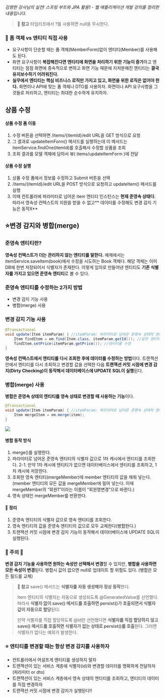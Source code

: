 _김영한 강사님의 실전! 스프링 부트와 JPA 활용1 - 웹 애플리케이션 개발 강의를 정리한 내용입니다._

> **📌 참고**
타임리프에서 ?를 사용하면 null을 무시한다.

### 👊 폼 객체 vs 엔티티 직접 사용
- 요구사항이 단순할 때는 폼 객체(MemberForm)없이 엔티티(Member)를 사용해도 된다. 
- 화면 요구사항이 **복잡해진다면 엔티티에 화면을 처리하기 위한 기능이 증가**하고 엔티티는 점점 화면에 종속적으로 변하고 화면 기능 때문에 지저분해진 엔티티는 **결국 유지보수하기 어려워진다.**
- **실무에서 엔티티는 핵심 비즈니스 로직만 가지고 있고, 화면을 위한 로직은 없어야 한다.** 화면이나 API에 맞는 폼 객체나 DTO를 사용하자. 화면이나 API 요구사항을 그것들로 처리하고, 엔티티는 최대한 순수하게 유지하자.

## 상품 수정

#### 상품 수정 폼 이동
1. 수정 버튼을 선택하면 /items/{itemId}/edit URL을 GET 방식으로 요청
2. 그 결과로 updateItemForm() 메서드를 실행하는데 이 메서드는 itemService.findOne(itemId)를 호출해서 수정할 상품을 조회
3. 조회 결과를 모델 객체에 담아서 뷰( items/updateItemForm )에 전달

#### 상품 수정 실행
1. 상품 수정 폼에서 정보를 수정하고 Submit 버튼을 선택
2. /items/{itemId}/edit URL을 POST 방식으로 요청하고 updateItem() 메서드를 실행
3. 이때 컨트롤러에 파라미터로 넘어온 item 엔티티 인스턴스는 **현재 준영속 상태다.** 따라서 영속성 컨텍스트의 지원을 받을 수 없고** 데이터를 수정해도 변경 감지 기능은 동작X**

## ⭐변경 감지와 병합(merge)

### 준영속 엔티티란?
**영속성 컨텍스트가 더는 관리하지 않는 엔티티를 말한다.** 예제에서는 itemService.saveItem(book)에서 수정을 시도하는 Book 객체다. 해당 객체는 이미 DB에 한번 저장되어서 식별자가 존재한다. 이렇게 임의로 만들어낸 엔티티도 **기존 식별자를 가지고 있으면 준영속 엔티티**로 볼 수 있다.

### 준영속 엔티티를 수정하는 2가지 방법
- 변경 감지 기능 사용
- 병합(merge) 사용

### 변경 감지 기능 사용
```java
@Transactional
void update(Item itemParam) { //itemParam: 파리미터로 넘어온 준영속 상태의 엔티티
    Item findItem = em.find(Item.class, itemParam.getId()); //같은 엔티티를 조회
    findItem.setPrice(itemParam.getPrice()); //데이터를 수정
}
```
**영속성 컨텍스트에서 엔티티를 다시 조회한 후에 데이터를 수정하는 방법**이다. 트랜잭션 안에서 엔티티를 다시 조회하고 변경할 값을 선택한 다음 **트랜잭션 커밋 시점에 변경 감지(Dirty Checking)이 동작해서 데이터베이스에 UPDATE SQL이 실행**된다.

### 병합(merge) 사용
**병합은 준영속 상태의 엔티티를 영속 상태로 변경할 때 사용하는 기능**이다.
```java
@Transactional
void update(Item itemParam) { //itemParam: 파리미터로 넘어온 준영속 상태의 엔티티
    Item mergeItem = em.merge(item);
}
```
![](https://images.velog.io/images/3hee_11/post/741faf64-0fea-47ae-9426-26d60c2e771e/image.png)

#### 병합 동작 방식
1. merge()를 실행한다.
2. 파라미터로 넘어온 준영속 엔티티의 식별자 값으로 1차 캐시에서 엔티티를 조회한다.
2-1. 만약 1차 캐시에 엔티티가 없으면 데이터베이스에서 엔티티를 조회하고, 1차 캐시에 저장한다.
3. 조회한 영속 엔티티(mergeMember)에 member 엔티티의 값을 채워 넣는다. (member 엔티티의 모든 값을 mergeMember에 밀어 넣는다. 이때 mergeMember의 “회원1”이라는 이름이 “회원명변경”으로 바뀐다.)
4. 영속 상태인 mergeMember를 반환한다.

#### 📌 정리
1. 준영속 엔티티의 식별자 값으로 영속 엔티티를 조회한다.
2. 영속 엔티티의 값을 준영속 엔티티의 값으로 모두 교체한다(병합한다.)
3. 트랜잭션 커밋 시점에 변경 감지 기능이 동작해서 데이터베이스에 UPDATE SQL이 실행된다.

### 🚨 주의 🚨
**변경 감지 기능을 사용하면 원하는 속성만 선택해서 변경**할 수 있지만, **병합을 사용하면 모든 속성이 변경**된다. 병합시 값이 없으면 null로 업데이트 할 위험도 있다. (병합은 모든 필드를 교체)

> **📌 참고**
save() 메서드는 **식별자를 자동 생성해야 정상 동작**한다.
>
>Item 엔티티의 식별자는 자동으로 생성되도록 @GeneratedValue를 선언했다. 따라서 **식별자 없이 save() 메서드를 호출하면 persist()가 호출되면서 식별자 값이 자동으로 할당**된다. 
>
>만약 식별자를 직접 할당하도록 @Id만 선언했다면 **식별자를 직접 할당하지 않고 save() 메서드를 호출하면 식별자가 없는 상태로 persist()를 호출**한다. 그러면 식별자가 없다는 예외가 발생한다.

### ⭐ 엔티티를 변경할 때는 항상 변경 감지를 사용하자

- 컨트롤러에서 어설프게 엔티티를 생성하지 말자
- 트랜잭션이 있는 서비스 계층에 식별자(id)와 변경할 데이터를 명확하게 전달하자(파라미터 or dto)
- 트랜잭션이 있는 서비스 계층에서 영속 상태의 엔티티를 조회하고, 엔티티의 데이터를 직접 변경하자
- 트랜잭션 커밋 시점에 변경 감지가 실행된다!!
